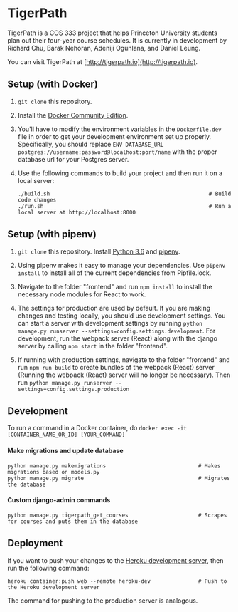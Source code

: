 # TigerPath

TigerPath is a COS 333 project that helps Princeton University students plan out their four-year course schedules. It is currently in development by Richard Chu, Barak Nehoran, Adeniji Ogunlana, and Daniel Leung.

You can visit TigerPath at [http://tigerpath.io](http://tigerpath.io).

## Setup (with Docker)

1. `git clone` this repository.

2. Install the [Docker Community Edition](https://www.docker.com/community-edition).

3. You'll have to modify the environment variables in the `Dockerfile.dev` file in order to get your development environment set up properly. Specifically, you should replace `ENV DATABASE_URL postgres://username:password@localhost:port/name` with the proper database url for your Postgres server.

3. Use the following commands to build your project and then run it on a local server:
    ```
    ./build.sh                                                  # Build code changes
    ./run.sh                                                    # Run a local server at http://localhost:8000
    ```

## Setup (with pipenv)

1. `git clone` this repository. Install [Python 3.6](https://www.python.org) and [pipenv](https://docs.pipenv.org).

2. Using pipenv makes it easy to manage your dependencies. Use `pipenv install` to install all of the current dependencies from Pipfile.lock.

3. Navigate to the folder "frontend" and run `npm install` to install the necessary node modules for React to work. 

3. The settings for production are used by default. If you are making changes and testing locally, you should use development settings. You can start a server with development settings by running `python manage.py runserver --settings=config.settings.development`. For development, run the webpack server (React) along with the django server by calling `npm start` in the folder "frontend". 

4. If running with production settings, navigate to the folder "frontend" and run `npm run build` to create bundles of the webpack (React) server (Running the webpack (React) server will no longer be necessary). Then run `python manage.py runserver --settings=config.settings.production` 

## Development

To run a command in a Docker container, do `docker exec -it [CONTAINER_NAME_OR_ID] [YOUR_COMMAND]`

#### Make migrations and update database

```
python manage.py makemigrations                             # Makes migrations based on models.py
python manage.py migrate                                    # Migrates the database
```

#### Custom django-admin commands

```
python manage.py tigerpath_get_courses                      # Scrapes for courses and puts them in the database
```

## Deployment

If you want to push your changes to the [Heroku development server](http://tigerpath333-dev.herokuapp.com), then run the following command:
```
heroku container:push web --remote heroku-dev               # Push to the Heroku development server
```

The command for pushing to the production server is analogous.

